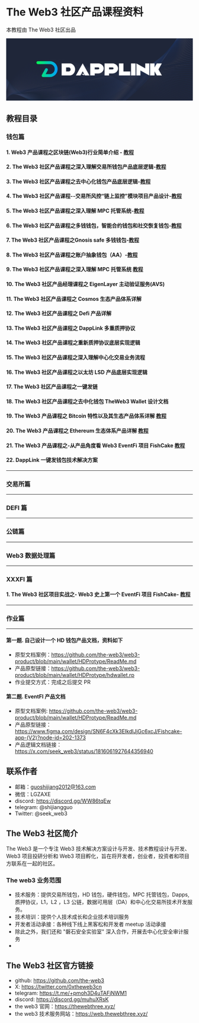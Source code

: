 # The Web3 社区产品课程资料

本教程由 The Web3 社区出品

[![DappLink](https://raw.githubusercontent.com/eniac-x-labs/.github/main/profile/dapplink.jpeg)](https://www.dapplink.xyz/zh)


## 教程目录

### 钱包篇

#### 1. Web3 产品课程之区块链(Web3)行业简单介绍 - [教程](https://github.com/the-web3/web3-product/blob/main/Introduction/ReadMe.md)
#### 2. The Web3 社区产品课程之深入理解交易所钱包产品底层逻辑-[教程](https://github.com/the-web3/web3-product/blob/main/wallet/exchange-wallet/ReadMe.md)
#### 3. The Web3 社区产品课程之去中心化钱包产品底层逻辑-[教程](https://github.com/the-web3/web3-product/blob/main/wallet/hd-wallet/ReadMe.md)
#### 4. The Web3 社区产品课程--交易所风控“链上监控”模块项目产品设计-[教程](https://github.com/the-web3/web3-product/blob/main/wallet/monitor/ReadMe.md)
#### 5. The Web3 社区产品课程之深入理解 MPC 托管系统-[教程]()
#### 6. The Web3 社区产品课程之多钱钱包，智能合约钱包和社交恢复钱包-[教程]()
#### 7. The Web3 社区产品课程之Gnosis safe 多钱钱包-[教程]()
#### 8. The Web3 社区产品课程之账户抽象钱包（AA）-[教程]()
#### 9. The Web3 社区产品课程之深入理解 MPC 托管系统 [教程]()
#### 10. The Web3 社区产品经理课程之 EigenLayer 主动验证服务(AVS)
#### 11. The Web3 社区产品课程之 Cosmos 生态产品体系详解
#### 12. The Web3 社区产品课程之 Defi 产品详解
#### 13. The Web3 社区产品课程之 DappLink 多重质押协议
#### 14. The Web3 社区产品课程之重新质押协议底层实现逻辑
#### 15. The Web3 社区产品课程之深入理解中心化交易业务流程
#### 16. The Web3 社区产品课程之以太坊 LSD 产品底层实现逻辑
#### 17. The Web3 社区产品课程之一键发链
#### 18. The Web3 社区产品课程之去中化钱包 TheWeb3 Wallet 设计文档
#### 19. The Web3 产品课程之 Bitcoin 特性以及其生态产品体系详解 [教程]()
#### 20. The Web3 产品课程之 Ethereum 生态体系产品详解 [教程]()
#### 21. The Web3 产品课程之-从产品角度看 Web3 EventFi 项目 FishCake [教程]()
#### 22. DappLink 一键发钱包技术解决方案

------------------------------------------------------------------------------------------------------------------------------

### 交易所篇

------------------------------------------------------------------------------------------------------------------------------


### DEFI 篇

------------------------------------------------------------------------------------------------------------------------------

### 公链篇

------------------------------------------------------------------------------------------------------------------------------

### Web3 数据处理篇

------------------------------------------------------------------------------------------------------------------------------

### XXXFI 篇
#### 1. The Web3 社区项目实战之- Web3 史上第一个  EventFi 项目 FishCake- [教程](https://x.com/seek_web3/status/1816061927644356940)


------------------------------------------------------------------------------------------------------------------------------



### 作业篇
------------------------------------------------------------------------------------------------------------------------------
#### 第一题. 自己设计一个 HD 钱包产品文档，资料如下
- 原型文档案例：https://github.com/the-web3/web3-product/blob/main/wallet/HDProtype/ReadMe.md
- 产品原型链接：https://github.com/the-web3/web3-product/blob/main/wallet/HDProtype/hdwallet.rp
- 作业提交方式：完成之后提交 PR 


#### 第二题. EventFI 产品文档
- 原型文档案例: https://github.com/the-web3/web3-product/blob/main/wallet/HDProtype/ReadMe.md
- 产品原型链接：https://www.figma.com/design/SN6F4cXk3EIkdlJjGc6xcJ/Fishcake-app-(V2)?node-id=202-1373
- 产品逻辑文档链接：https://x.com/seek_web3/status/1816061927644356940

## 联系作者

- 邮箱：guoshijiang2012@163.com
- 微信：LGZAXE
- discord: https://discord.gg/WW86tqEw
- telegram: @shijiangguo
- Twitter: @seek_web3


## The Web3 社区简介
The Web3 是一个专注 Web3 技术解决方案设计与开发、技术教程设计与开发、Web3 项目投研分析和 Web3 项目孵化，旨在将开发者，创业者，投资者和项目方联系在一起的社区。

### The web3 业务范围

- 技术服务：提供交易所钱包，HD 钱包，硬件钱包，MPC 托管钱包，Dapps,  质押协议，L1，L2 ，L3 公链，数据可用层（DA）和中心化交易所技术开发服务。
- 技术培训：提供个人技术成长和企业技术培训服务
- 开发者活动承接：各种线下线上黑客松和开发者 meetup 活动承接
- 除此之外，我们还和 "磐石安全实验室" 深入合作，开展去中心化安全审计服务
- 
## The Web3 社区官方链接
- github: https://github.com/the-web3
- X: https://twitter.com/0xtheweb3cn
- telegram: https://t.me/+pmoh3D4uTAFjNWM1
- discord:  https://discord.gg/muhuXRsK
- the web3 官网：https://thewebthree.xyz/
- the web3 技术服务网站：https://web.thewebthree.xyz/

